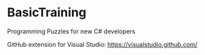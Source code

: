 # BasicTraining
Programming Puzzles for new C# developers


GitHub extension for Visual Studio:
https://visualstudio.github.com/